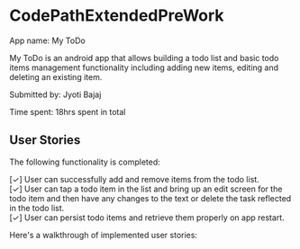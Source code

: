 # CodePathExtendedPreWork
App name: My ToDo

My ToDo is an android app that allows building a todo list and basic todo items management functionality including adding new items, editing and deleting an existing item.

Submitted by: Jyoti Bajaj

Time spent: 18hrs  spent in total

## User Stories

The following functionality is completed:

[✓] User can successfully add and remove items from the todo list. <br />
[✓] User can tap a todo item in the list and bring up an edit screen for the todo item and then have any changes to the text or delete the task reflected in the todo list. <br />
[✓] User can persist todo items and retrieve them properly on app restart. <br />

Here's a walkthrough of implemented user stories: 


